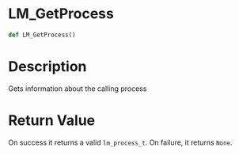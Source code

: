 # LM_GetProcess

```python
def LM_GetProcess()
```

# Description

Gets information about the calling process

# Return Value

On success it returns a valid `lm_process_t`. On failure, it returns `None`.

